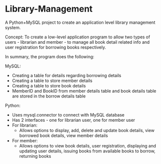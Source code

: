 # Library-Management

A Python+MySQL project to create an application level library management system.

Concept:
To create a low-level application program to allow two types of users - librarian and member - to manage all book detail related info and user registration for borrowing books respectively.

In summary, the program does the following:

MySQL:
- Creating a table for details regarding borrowing details
- Creating a table to store member details 
- Creating a table to store book details
- MemberID and BookID from member details table and book details table are stored in the borrow details table

Python:
- Uses mysql.connector to connect with MySQL database
- Has 2 interfaces - one for librarian user, one for member user
- For librarian:
   - Allows options to display, add, delete and update book details, view borrowed book details, view member details
- For member:
   - Allows options to view book details, user registration, displaying and updating user details, issuing books from available books to borrow, returning books
